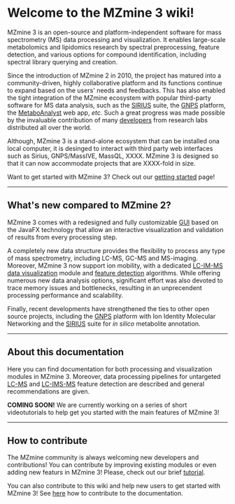 # **Welcome to the MZmine 3 wiki!**
MZmine 3 is an open-source and platform-independent software for mass spectrometry (MS) data processing and visualization. It enables large-scale metabolomics and lipidomics research by spectral preprocessing, feature detection, and various options for compound identification, including spectral library querying and creation.

Since the introduction of MZmine 2 in 2010, the project has matured into a community-driven, highly collaborative platform and its functions continue to expand based on the users' needs and feedbacks. This has also enabled the tight integration of the MZmine ecosystem with popular third-party software for MS data analysis, such as the [SIRIUS](https://bio.informatik.uni-jena.de/software/sirius/) suite, the [GNPS](https://gnps.ucsd.edu/ProteoSAFe/static/gnps-splash.jsp) platform, the [MetaboAnalyst](https://www.metaboanalyst.ca/) web app, _etc._ Such a great progress was made possible by the invaluable contribution of many [developers](https://github.com/mzmine/mzmine3/graphs/contributors) from research labs distributed all over the world. 

Although, MZmine 3 is a stand-alone ecosystem that can be installed ona local computer, it is desinged to interact with third party web interfaces such as Sirius, GNPS/MassIVE, MassQL, XXXX.  MZmine 3 is designed so that it can now accommodate projects that are XXXX-fold in size.

Want to get started with MZmine 3? Check out our [getting started](getting_started.md) page!
 
---
## **What's new compared to MZmine 2?**
MZmine 3 comes with a redesigned and fully customizable [GUI](main-window-overview.md) based on the JavaFX technology that allow an interactive visualization and validation of results from every processing step.

A completely new data structure provides the flexibility to process any type of mass spectrometry, including LC-MS, GC-MS and MS-imaging. Moreover, MZmine 3 now support ion mobility, with a dedicated [LC-IM-MS data visualization](visualization_modules/ims_raw_data_overview/IM-data-visualisation.md) module and [feature detection](workflows/imsworkflow/ion-mobility-data-processing-workflow.md) algorithms. While offering numerous new data analysis options, significant effort was also devoted to trace memory issues and bottlenecks, resulting in an unprecendent processing performance and scalability.

Finally, recent developments have strengthened the ties to other open source projects, including the [GNPS](https://gnps.ucsd.edu/ProteoSAFe/static/gnps-splash.jsp) platform with Ion Identity Molecular Networking and the [SIRIUS](https://bio.informatik.uni-jena.de/software/sirius/) suite for _in silico_ metabolite annotation.


---
## **About this documentation**
Here you can find documentation for both processing and visualization modules in MZmine 3. Moreover, data processing pipelines for untargeted [LC-MS](workflows/lcmsworkflow/lcms-workflow.md) and [LC-IMS-MS](workflows/imsworkflow/ion-mobility-data-processing-workflow.md) feature detection are described and general recommendations are given.

**COMING SOON!** We are currently working on a series of short videotutorials to help get you started with the main features of MZmine 3!

---
## **How to contribute**
The MZmine community is always welcoming new developers and contributions! You can contribute by improving existing modules or even adding new featurs in MZmine 3! Please, check out our brief [tutorial](http://mzmine.github.io/development.html).

You can also contribute to this wiki and help new users to get started with MZmine 3! See [here](contribute.md) how to contribute to the documentation.
